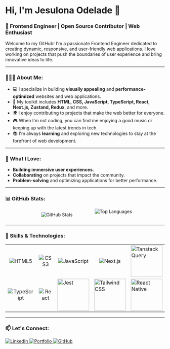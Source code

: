 # Hi, I'm Jesulona Odelade 👋

### 🚀 Frontend Engineer | Open Source Contributor | Web Enthusiast

Welcome to my GitHub! I'm a passionate Frontend Engineer dedicated to creating dynamic, responsive, and user-friendly web applications. I love working on projects that push the boundaries of user experience and bring innovative ideas to life.

---

### 👨🏽‍💻 About Me:
- 💻 I specialize in building **visually appealing** and **performance-optimized** websites and web applications.
- 🎨 My toolkit includes **HTML, CSS, JavaScript, TypeScript, React, Next.js, Zustand, Redux**, and more.
- 🌍 I enjoy contributing to projects that make the web better for everyone.
- 🎮 When I'm not coding, you can find me enjoying a good music or keeping up with the latest trends in tech.
- 📚 I'm always **learning** and exploring new technologies to stay at the forefront of web development.

---

### 🌟 What I Love:
- **Building immersive user experiences**.
- **Collaborating** on  projects that impact the community.
- **Problem-solving** and optimizing applications for better performance.

---

### 📊 GitHub Stats:

<div style="display: grid; grid-template-columns: repeat(2, auto); gap: 60px; justify-content: center;">
  <img src="https://github-readme-stats.vercel.app/api?username=Joshjay05&show_icons=true&theme=radical" alt="GitHub Stats"  style="padding: 10px;"/>
  <img src="https://github-readme-stats.vercel.app/api/top-langs/?username=Joshjay05&layout=compact&theme=radical" alt="Top Languages" />
</div>


---

### 🚀 Skills & Technologies:

<table>
  <tr>
    <td align="center">
      <img src="https://img.shields.io/badge/HTML5-E34F26?style=for-the-badge&logo=html5&logoColor=white" alt="HTML5" />
    </td>
    <td align="center">
      <img src="https://img.shields.io/badge/CSS3-1572B6?style=for-the-badge&logo=css3&logoColor=white" alt="CSS3" />
    </td>
    <td align="center">
      <img src="https://img.shields.io/badge/JavaScript-F7DF1E?style=for-the-badge&logo=javascript&logoColor=black" alt="JavaScript" />
    </td>
    <td align="center">
      <img src="https://img.shields.io/badge/Next.js-000000?style=for-the-badge&logo=next.js&logoColor=white" alt="Next.js" />
    </td>
       <td>
     <img src="https://img.shields.io/badge/Tanstack%20Query-FF4154?style=for-the-badge&logo=react-query&logoColor=white" alt="Tanstack Query" width="100px"/>
   </td> 
  </tr>
  <tr>
    <td align="center">
      <img src="https://img.shields.io/badge/TypeScript-007ACC?style=for-the-badge&logo=typescript&logoColor=white" alt="TypeScript" />
    </td>
    <td align="center">
      <img src="https://img.shields.io/badge/React-61DAFB?style=for-the-badge&logo=react&logoColor=black" alt="React" />
    </td>
    

   
   <td>
  <img src="https://img.shields.io/badge/Jest-C21325?style=for-the-badge&logo=jest&logoColor=white" alt="Jest" width="100px"/>
     
   </td>
   <td>
  <img src="https://img.shields.io/badge/TailwindCSS-38B2AC?style=for-the-badge&logo=tailwind-css&logoColor=white" alt="Tailwind CSS" width="100px"/>
     
   </td>
    <td>
  <img src="https://img.shields.io/badge/React%20Native-61DAFB?style=for-the-badge&logo=react&logoColor=black" alt="React Native" width="100px"/>
     
   </td>
  </tr>
</table>


---

### 📫 Let's Connect:
<p align="left"> <a href="https://www.linkedin.com/in/jesulona-odelade/" target="_blank"> <img src="https://img.shields.io/badge/LinkedIn-0077B5?style=for-the-badge&logo=linkedin&logoColor=white" alt="LinkedIn"/> </a> <a href="https://j-portfolio-lyart.vercel.app/" target="_blank"> <img src="https://img.shields.io/badge/Portfolio-000000?style=for-the-badge&logo=vercel&logoColor=white" alt="Portfolio" /> </a> <a href="https://github.com/Joshjay05" target="_blank"> <img src="https://img.shields.io/badge/GitHub-181717?style=for-the-badge&logo=github&logoColor=white" alt="GitHub" /> </a> </p>

